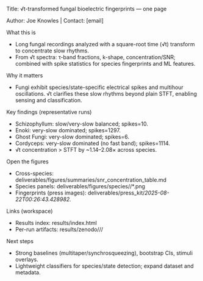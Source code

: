 Title: √t-transformed fungal bioelectric fingerprints — one page

Author: Joe Knowles | Contact: [email]

What this is
- Long fungal recordings analyzed with a square-root time (√t) transform to concentrate slow rhythms.
- From √t spectra: τ-band fractions, k-shape, concentration/SNR; combined with spike statistics for species fingerprints and ML features.

Why it matters
- Fungi exhibit species/state-specific electrical spikes and multihour oscillations. √t clarifies these slow rhythms beyond plain STFT, enabling sensing and classification.

Key findings (representative runs)
- Schizophyllum: slow/very-slow balanced; spikes=10.
- Enoki: very-slow dominated; spikes=1297.
- Ghost Fungi: very-slow dominated; spikes=6.
- Cordyceps: very-slow dominated (no fast band); spikes=1114.
- √t concentration > STFT by ~1.14–2.08× across species.

Open the figures
- Cross-species: deliverables/figures/summaries/snr_concentration_table.md
- Species panels: deliverables/figures/species/<Species>/*.png
- Fingerprints (press images): deliverables/press_kit/*2025-08-22T00:26:43.428982.*

Links (workspace)
- Results index: results/index.html
- Per-run artifacts: results/zenodo/<species>/<timestamp>/

Next steps
- Strong baselines (multitaper/synchrosqueezing), bootstrap CIs, stimuli overlays.
- Lightweight classifiers for species/state detection; expand dataset and metadata.
